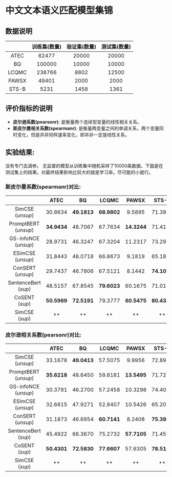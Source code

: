 # 中文文本语义匹配模型集锦
## 数据说明
|  | 训练集(数量) | 验证集(数量) | 测试集(数量) | 
| :-: | :-: | :-: | :-: | 
| ATEC | 62477 | 20000 | 20000 | 
| BQ |  100000 | 10000 | 10000 |   
| LCQMC | 238766 | 8802 | 12500 | 
| PAWSX |  49401 | 2000 | 2000 | 
| STS-B |  5231 | 1458 | 1361 |

## 评价指标的说明
- **皮尔逊系数(pearsonr)**: 是衡量两个连续型变量的线性相关关系。 
- **斯皮尔曼相关系数(spearmanr)**: 是衡量两变量之间的单调关系，两个变量同时变化，但是并非同样速率变化，即并非一定是线性关系。

## 实验结果: 
没有专门去调参。 无监督的模型从训练集中随机采样了10000条数据。下面是在测试集上的结果。对最终结果影响比较大的就是学习率。尽可能的小就行。

### 斯皮尔曼系数(spearmanr)对比:
|  | ATEC | BQ | LCQMC | PAWSX | STS-B |  Avg |
| :-: | :-: | :-: | :-: | :-: | :-: | :-: | 
| SimCSE (_unsup_) | 30.8634 | **49.1813** | **68.9802** | 9.5895 | 71.3976 | 46.0024 |  
| PromptBERT (_unsup_) | **34.9434** | 48.7067 | 67.7634 | **14.3244** | 71.4191 | **47.4314** | 
| GS-infoNCE (_unsup_) | 28.9731 | 46.3247 | 67.3204 | 11.2317 | 73.2998 | 45.4299 |   
| ESimCSE (_unsup_) |  31.8443 | 48.0718 | 66.8673 | 9.1819 | 65.1843 | 44.2299 |
| ConSERT (_unsup_) |  29.7437 | 46.7806 | 67.5121 | 8.1442 | **74.1097** | 45.2580 |  
| SentenceBert (_sup_)| 48.5157 | 67.8545 | **79.6023** | 60.1675 | 71.0148 | 65.4309 | 
| CoSENT (_sup_) | **50.5969** | **72.5191** | 79.3777 | **60.5475** | **80.4344** | **68.6951** |  
| SimCSE (_sup_) |  ** | ** | ** | ** | ** | ** |  


### 皮尔逊相关系数(pearsonr)对比:
|  | ATEC | BQ | LCQMC | PAWSX | STS-B |  Avg |
| :-: | :-: | :-: | :-: | :-: | :-: | :-: | 
| SimCSE (_unsup_) |  33.1678 | **49.0413** | 57.5075 | 9.9956 | 72.8918 | 44.5207 | 
| PromptBERT (_unsup_) | **35.6218** | 48.6450 | 59.8181 | **13.5495** | 71.7247 | **45.8718** | 
| GS-infoNCE (_unsup_)| 30.3781 | 46.2700 | 57.2458 | 10.3298 | 74.4048 | 43.7257 |   
| ESimCSE (_unsup_) | 32.6815 | 47.9271 | 52.8407 | 10.5426 | 65.2000 | 41.8383 |   
| ConSERT (_unsup_) | 31.1873 | 46.6954 | **60.7141** | 8.2408 | **75.3964** | 44.4468 |  
| SentenceBert (_sup_) | 45.4922 | 66.3670 | 75.2732 | **57.7105** | 71.4540 | 63.2593 |  
| CoSENT (_sup_)| **50.4301** | **72.5830** | **77.6607** | 57.6305 | **78.5165** | **67.3641** |  
| SimCSE (_sup_) |  ** | ** | ** | ** | ** | ** |   

 

